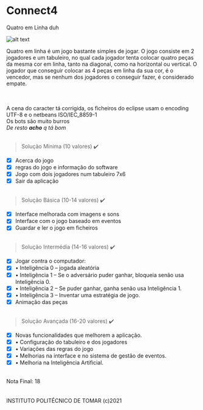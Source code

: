 # Connect4
Quatro em Linha duh

![alt text](https://i.imgur.com/lVwPVoU.gif)</br>

Quatro em linha é um jogo bastante simples de jogar. O jogo consiste em 2 jogadores e um tabuleiro, no qual cada jogador tenta colocar quatro peças da mesma cor em linha, tanto na diagonal, como na horizontal ou vertical. O jogador que conseguir colocar as 4 peças em linha da sua cor, é o vencedor, mas se nenhum dos jogadores o conseguir fazer, é considerado empate.</br></br></br>

A cena do caracter tá corrigida, os ficheiros do eclipse usam o encoding UTF-8 e o netbeans ISO/IEC_8859-1</br>
Os bots são muito burros</br>
*De resto **acho** q tá bom*
<br/><br/>
> Solução Mínima (10 valores) ✔️
- [x] Acerca do jogo
- [x] regras do jogo e informação do software
- [x] Jogo com dois jogadores num tabuleiro 7x6
- [x] Sair da aplicação<br/>឵

> Solução Básica (10-14 valores) ✔️
- [x] Interface melhorada com imagens e sons
- [x] Interface com o jogo baseado em eventos
- [x] Guardar e ler o jogo em ficheiros<br/>឵

> Solução Intermédia (14-16 valores) ✔️
- [x] Jogar contra o computador:
- [x] • Inteligência 0 – jogada aleatória
- [x] • Inteligência 1 – Se o adversário puder ganhar, bloqueia senão usa Inteligência 0.
- [x] • Inteligência 2 – Se puder ganhar, ganha senão usa Inteligência 1.
- [x] • Inteligência 3 – Inventar uma estratégia de jogo.
- [x] Animação das peças<br/>឵

> Solução Avançada (16-20 valores) ✔️
- [x] Novas funcionalidades que melhorem a aplicação.
- [x] • Configuração do tabuleiro e dos jogadores
- [x] • Variações das regras do jogo
- [x] • Melhorias na interface e no sistema de gestão de eventos. <!--(*vai se fazendo com o tempo*)-->
- [x] • Melhoria na Inteligência Artificial. <!--(*vai se fazendo com o tempo*)-->

</br>Nota Final: 18
</br>
</br>
</br>INSTITUTO POLITÉCNICO DE TOMAR (c)2021
